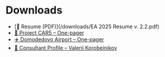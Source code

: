 # Downloads

- [📄 Resume (PDF)](/downloads/EA 2025 Resume v. 2.2.pdf)
- [🚀 Project CAR5 – One-pager](/downloads/car5-onepager.pdf)
- [✈️ Domodedovo Airport – One-pager](/downloads/domodedovo-onepager.pdf)
- [🧠 Consultant Profile – Valerii Korobeinikov](/downloads/valerii-korobeinikov-profile.pdf)
